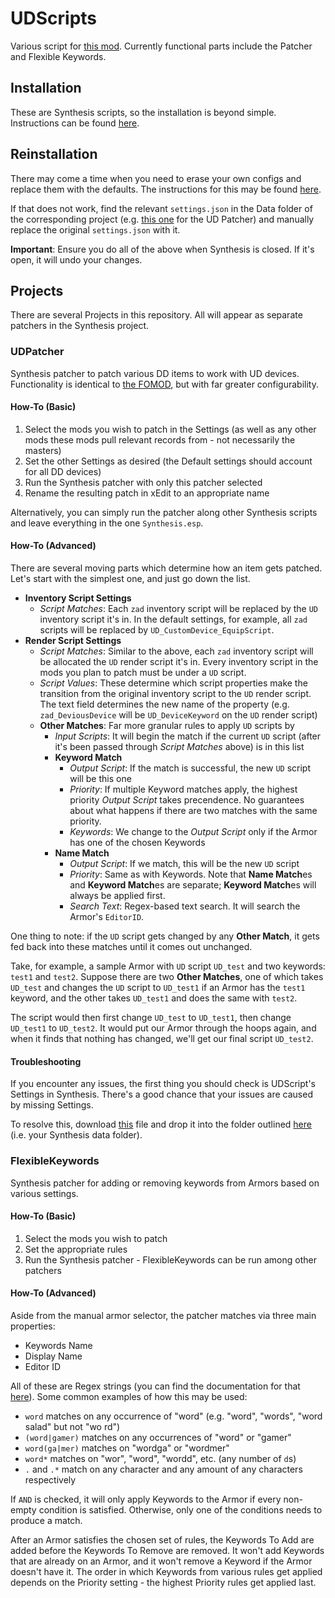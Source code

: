 # UDScripts

Various script for [this mod](https://github.com/IHateMyKite/UnforgivingDevices). Currently functional parts include the Patcher and Flexible Keywords.

## Installation

These are Synthesis scripts, so the installation is beyond simple. Instructions can be found [here](https://github.com/Mutagen-Modding/Synthesis/wiki/Installation).

## Reinstallation

There may come a time when you need to erase your own configs and replace them with the defaults. The instructions for this may be found [here](https://github.com/Mutagen-Modding/Synthesis/wiki/Installation).

If that does not work, find the relevant `settings.json` in the Data folder of the corresponding project (e.g. [this one](https://github.com/Gamerooni/UDScripts/blob/master/UDPatcher/Data/settings.json) for the UD Patcher) and manually replace the original `settings.json` with it.

**Important**: Ensure you do all of the above when Synthesis is closed. If it's open, it will undo your changes.

## Projects

There are several Projects in this repository. All will appear as separate patchers in the Synthesis project.

### UDPatcher

Synthesis patcher to patch various DD items to work with UD devices. Functionality is identical to [the FOMOD](https://github.com/IHateMyKite/UnforgivingDevices_FOMOD/tree/main), but with far greater configurability.

#### How-To (Basic)

1. Select the mods you wish to patch in the Settings (as well as any other mods these mods pull relevant records from - not necessarily the masters)
1. Set the other Settings as desired (the Default settings should account for all DD devices)
1. Run the Synthesis patcher with only this patcher selected
1. Rename the resulting patch in xEdit to an appropriate name

Alternatively, you can simply run the patcher along other Synthesis scripts and leave everything in the one `Synthesis.esp`.

#### How-To (Advanced)

There are several moving parts which determine how an item gets patched. Let's start with the simplest one, and just go down the list.

 - **Inventory Script Settings**
	- *Script Matches*: Each `zad` inventory script will be replaced by the `UD` inventory script it's in. In the default settings, for example, all `zad` scripts will be replaced by `UD_CustomDevice_EquipScript`.
- **Render Script Settings**
	- *Script Matches*: Similar to the above, each `zad` inventory script will be allocated the `UD` render script it's in. Every inventory script in the mods you plan to patch must be under a `UD` script.
	- *Script Values*: These determine which script properties make the transition from the original inventory script to the `UD` render script. The text field determines the new name of the property (e.g. `zad_DeviousDevice` will be `UD_DeviceKeyword` on the `UD` render script)
	- **Other Matches**: Far more granular rules to apply `UD` scripts by
		- *Input Scripts*: It will begin the match if the current `UD` script (after it's been passed through *Script Matches* above) is in this list
		- **Keyword Match**
			- *Output Script*: If the match is successful, the new `UD` script will be this one
			- *Priority*: If multiple Keyword matches apply, the highest priority *Output Script* takes precendence. No guarantees about what happens if there are two matches with the same priority.
			- *Keywords*: We change to the *Output Script* only if the Armor has one of the chosen Keywords
		- **Name Match**
			- *Output Script*: If we match, this will be the new `UD` script
			- *Priority*: Same as with Keywords. Note that **Name Match**es and **Keyword Match**es are separate; **Keyword Match**es will always be applied first.
			- *Search Text*: Regex-based text search. It will search the Armor's `EditorID`.
 
One thing to note: if the `UD` script gets changed by any **Other Match**, it gets fed back into these matches until it comes out unchanged.

Take, for example, a sample Armor with `UD` script `UD_test` and two keywords: `test1` and `test2`. Suppose there are two **Other Matches**, one of which takes `UD_test` and changes the `UD` script to `UD_test1` if an Armor has the `test1` keyword, and the other takes `UD_test1` and does the same with `test2`.

The script would then first change `UD_test` to `UD_test1`, then change `UD_test1` to `UD_test2`. It would put our Armor through the hoops again, and when it finds that nothing has changed, we'll get our final script `UD_test2`.

#### Troubleshooting

If you encounter any issues, the first thing you should check is UDScript's Settings in Synthesis. There's a good chance that your issues are caused by missing Settings.

To resolve this, download [this](https://github.com/Gamerooni/UDScripts/blob/master/UDPatcher/Data/settings.json) file and drop it into the folder outlined [here](https://github.com/Mutagen-Modding/Synthesis/wiki/User-Input#user-data-folder) (i.e. your Synthesis data folder).

### FlexibleKeywords

Synthesis patcher for adding or removing keywords from Armors based on various settings.

#### How-To (Basic)

1. Select the mods you wish to patch
1. Set the appropriate rules
1. Run the Synthesis patcher - FlexibleKeywords can be run among other patchers

#### How-To (Advanced)

Aside from the manual armor selector, the patcher matches via three main properties:

 - Keywords Name
- Display Name
- Editor ID

All of these are Regex strings (you can find the documentation for that [here](https://learn.microsoft.com/en-us/dotnet/standard/base-types/regular-expression-language-quick-reference)). Some common examples of how this may be used:

 - `word` matches on any occurrence of "word" (e.g. "word", "words", "word salad" but not "wo rd")
- `(word|gamer)` matches on any occurrences of "word" or "gamer"
- `word(ga|mer)` matches on "wordga" or "wordmer"
- `word*` matches on "wor", "word", "wordd", etc. (any number of `d`s)
- `.` and `.*` match on any character and any amount of any characters respectively

If `AND` is checked, it will only apply Keywords to the Armor if every non-empty condition is satisfied. Otherwise, only one of the conditions needs to produce a match.

After an Armor satisfies the chosen set of rules, the Keywords To Add are added before the Keywords To Remove are removed. It won't add Keywords that are already on an Armor, and it won't remove a Keyword if the Armor doesn't have it. The order in which Keywords from various rules get applied depends on the Priority setting - the highest Priority rules get applied last.